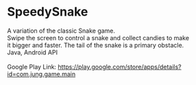 # SpeedySnake
A variation of the classic Snake game. <br />
Swipe the screen to control a snake and collect candies to make<br />
it bigger and faster. The tail of the snake is a primary obstacle.<br />
Java, Android API<br /><br />
Google Play Link: https://play.google.com/store/apps/details?id=com.jung.game.main